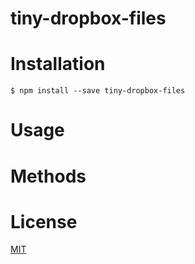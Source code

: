 # tiny-dropbox-files

# Installation
`$ npm install --save tiny-dropbox-files`
# Usage
# Methods
# License
[MIT](https://github.com/tinyRush/tiny-dropbox-files/blob/master/LICENSE)